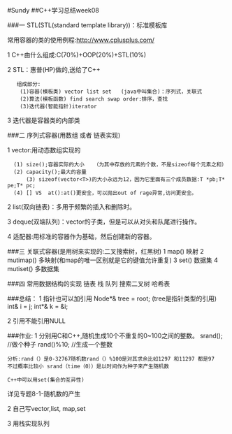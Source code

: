 #Sundy
##C++学习总结week08

###一 STL(STL(standard template library))：标准模板库

常用容器的类的使用例程:http://www.cplusplus.com/

1 C++由什么组成:C(70%)+OOP(20%)+STL(10%)

2 STL：惠普(HP)做的,送给了C++

	   组成部分:
		(1)容器(模板类) vector list set   (java中叫集合)：序列式，关联式
		(2)算法(模板函数) find search swap order:排序，查找
		(3)迭代器(智能指针)iterator 

 3 迭代器是容器类的内部类

###二 序列式容器(用数组 或者 链表实现) 

1 vector:用动态数组实现的

	  (1) size();容器实际的大小   （为其中存放的元素的个数，不是sizeof每个元素之和）
 	  (2) capacity();最大的容量
    	  (3) sizeof(vector<T>)的大小永远为12，因为它里面有三个成员数据:T *pb;T* pe;T* pc;
	  (4) [] VS  at():at()更安全，可以抛出out of rage异常,访问更安全。

 2 list(双向链表)：多用于频繁的插入和删除时。
 
 3 deque(双端队列)：vector的子类，但是可以从对头和队尾进行操作。

 4 适配器:用标准的容器作为基础，然后创建新的容器。


###三 关联式容器(是用树来实现的:二叉搜索树，红黑树)
	  1 map()      映射
	  2 mutimap()  多映射(和map的唯一区别就是它的键值允许重复)
	  3 set()      数据集
	  4 mutiset()  多数据集


###四  常用数据结构的实现
	  链表
	  栈
	  队列
	  搜索二叉树
	  哈希表


###总结： 
1 指针也可以加引用  Node*& tree = root; (tree是指针类型的引用)
    int& i = j;
	int*& k = &i;

2 引用不能引用NULL


###作业: 
1 分别用C和C++,随机生成10个不重复的0~100之间的整数。
	srand(); //做个种子
	rand()%10;  //生成一个整数

	分析:rand（）是0-32767随机数rand（）%100是对其求余比如1297 和11297 都是97
	不过概率比较小 srand（time（0））是以时间作为种子来产生随机数 

	C++中可以用set(集合的互异性)
详见专题8-1-随机数的产生

2 自己写vector,list, map,set

3 用栈实现队列


